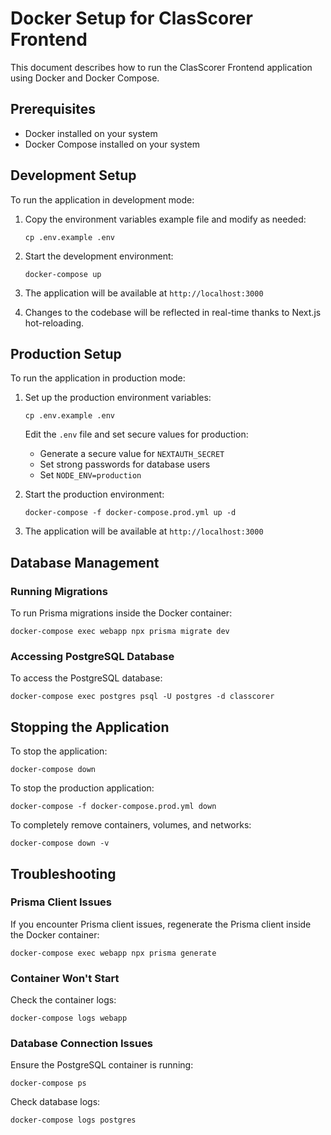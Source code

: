 # Docker Setup for ClasScorer Frontend

This document describes how to run the ClasScorer Frontend application using Docker and Docker Compose.

## Prerequisites

- Docker installed on your system
- Docker Compose installed on your system

## Development Setup

To run the application in development mode:

1. Copy the environment variables example file and modify as needed:
   ```
   cp .env.example .env
   ```

2. Start the development environment:
   ```
   docker-compose up
   ```

3. The application will be available at `http://localhost:3000`

4. Changes to the codebase will be reflected in real-time thanks to Next.js hot-reloading.

## Production Setup

To run the application in production mode:

1. Set up the production environment variables:
   ```
   cp .env.example .env
   ```
   
   Edit the `.env` file and set secure values for production:
   - Generate a secure value for `NEXTAUTH_SECRET`
   - Set strong passwords for database users
   - Set `NODE_ENV=production`

2. Start the production environment:
   ```
   docker-compose -f docker-compose.prod.yml up -d
   ```

3. The application will be available at `http://localhost:3000`

## Database Management

### Running Migrations

To run Prisma migrations inside the Docker container:

```
docker-compose exec webapp npx prisma migrate dev
```

### Accessing PostgreSQL Database

To access the PostgreSQL database:

```
docker-compose exec postgres psql -U postgres -d classcorer
```

## Stopping the Application

To stop the application:

```
docker-compose down
```

To stop the production application:

```
docker-compose -f docker-compose.prod.yml down
```

To completely remove containers, volumes, and networks:

```
docker-compose down -v
```

## Troubleshooting

### Prisma Client Issues

If you encounter Prisma client issues, regenerate the Prisma client inside the Docker container:

```
docker-compose exec webapp npx prisma generate
```

### Container Won't Start

Check the container logs:

```
docker-compose logs webapp
```

### Database Connection Issues

Ensure the PostgreSQL container is running:

```
docker-compose ps
```

Check database logs:

```
docker-compose logs postgres
``` 